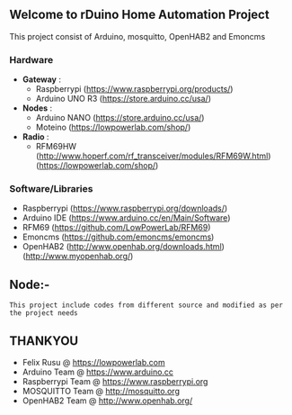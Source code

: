 ## Welcome to rDuino Home Automation Project

This project consist of Arduino, mosquitto, OpenHAB2 and Emoncms

### Hardware

- **Gateway** : 
	- Raspberrypi (https://www.raspberrypi.org/products/)
	- Arduino UNO R3 (https://store.arduino.cc/usa/)
- **Nodes** :
	- Arduino NANO (https://store.arduino.cc/usa/)
	- Moteino (https://lowpowerlab.com/shop/)
- **Radio** :
	- RFM69HW
		(http://www.hoperf.com/rf_transceiver/modules/RFM69W.html)
		(https://lowpowerlab.com/shop/)

### Software/Libraries
- Raspberrypi (https://www.raspberrypi.org/downloads/)
- Arduino IDE (https://www.arduino.cc/en/Main/Software)
- RFM69 (https://github.com/LowPowerLab/RFM69)
- Emoncms (https://github.com/emoncms/emoncms)
- OpenHAB2 (http://www.openhab.org/downloads.html)
	   (http://www.myopenhab.org/)

## Node:-
	This project include codes from different source and modified as per the project needs

## THANKYOU
- Felix Rusu @ https://lowpowerlab.com
- Arduino Team @ https://www.arduino.cc
- Raspberrypi Team @ https://www.raspberrypi.org
- MOSQUITTO Team @ http://mosquitto.org
- OpenHAB2 Team @ http://www.openhab.org/

